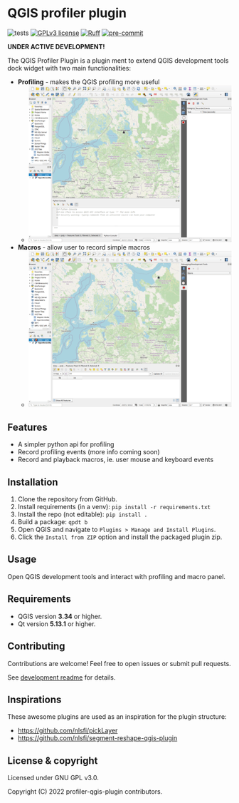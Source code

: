# QGIS profiler plugin

![tests](https://github.com/Joonalai/profiler-qgis-plugin/workflows/Tests/badge.svg)
[![GPLv3 license](https://img.shields.io/badge/License-GPLv3-blue.svg)](http://perso.crans.org/besson/LICENSE.html)
[![Ruff](https://img.shields.io/endpoint?url=https://raw.githubusercontent.com/astral-sh/ruff/main/assets/badge/v2.json)](https://github.com/astral-sh/ruff)
[![pre-commit](https://img.shields.io/badge/pre--commit-enabled-brightgreen?logo=pre-commit&logoColor=white)](https://github.com/pre-commit/pre-commit)

**UNDER ACTIVE DEVELOPMENT!**

The QGIS Profiler Plugin is a plugin ment to extend QGIS development tools
dock widget with two main functionalities:

* **Profiling** - makes the QGIS profiling more useful
  * ![profiling.gif](docs/profiling.gif?raw=True "Profiling")
* **Macros** - allow user to record simple macros
  * ![macro.gif](docs/macro.gif?raw=True "Profiling")

## Features

* A simpler python api for profiling
* Record profiling events (more info coming soon)
* Record and playback macros, ie. user mouse and keyboard events

## Installation

1. Clone the repository from GitHub.
2. Install requirements (in a venv): `pip install -r requirements.txt`
3. Install the repo (not editable): `pip install .`
4. Build a package: `qpdt b`
5. Open QGIS and navigate to `Plugins > Manage and Install Plugins`.
6. Click the `Install from ZIP` option and install the packaged plugin zip.

## Usage

Open QGIS development tools and interact with profiling and macro panel.

## Requirements

* QGIS version **3.34** or higher.
* Qt version **5.13.1** or higher.

## Contributing

Contributions are welcome! Feel free to open issues or submit pull requests.

See [development readme](docs/DEVELOPMENT.md) for details.

## Inspirations

These awesome plugins are used as an inspiration for the plugin structure:

* <https://github.com/nlsfi/pickLayer>
* <https://github.com/nlsfi/segment-reshape-qgis-plugin>

## License & copyright

Licensed under GNU GPL v3.0.

Copyright (C) 2022 profiler-qgis-plugin contributors.
